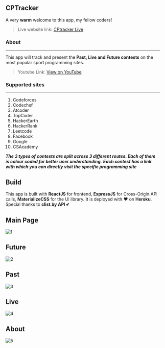 ## CPTracker

A very **warm** welcome to this app, my fellow coders!
> Live website link: [CPtracker Live](https://cptracker.herokuapp.com/)

### About
---
This app will track and present the **Past, Live and Future contests** on the most popular sport programming sites.
> Youtube Link: [View on YouTube](https://www.youtube.com/watch?v=m_gIe9NLv-o&feature=youtu.be) 

### Supported sites
---
1. Codeforces
2. Codechef
3. Atcoder
4. TopCoder
5. HackerEarth
6. HackerRank
7. Leetcode
8. Facebook
9. Google
10. CSAcademy

***The 3 types of contests are split across 3 different routes. Each of them is colour coded for better user understanding.***
***Each contest has a link with which you can directly visit the specific programming site***

Build
----
This app is built with **ReactJS** for frontend, **ExpressJS** for Cross-Origin API calls, **MaterializeCSS** for the UI library. It is deployed with ❤ on **Heroku**. Special thanks to **clist.by API**  💕

Main Page
----
![1](https://user-images.githubusercontent.com/39147514/79638955-2c89bd00-81a6-11ea-8c6f-ef1c5214e3ac.png)

Future
----
![2](https://user-images.githubusercontent.com/39147514/79638957-2dbaea00-81a6-11ea-89bc-94c0f1cc6f08.png)

Past
----
![3](https://user-images.githubusercontent.com/39147514/79638958-2e538080-81a6-11ea-9ff3-d76255ced842.png)

Live
----
![4](https://user-images.githubusercontent.com/39147514/79638959-2eec1700-81a6-11ea-9ac5-37d0a021653e.png)

About
----
![5](https://user-images.githubusercontent.com/39147514/79638961-2eec1700-81a6-11ea-8850-f7549fc8d33f.png)
